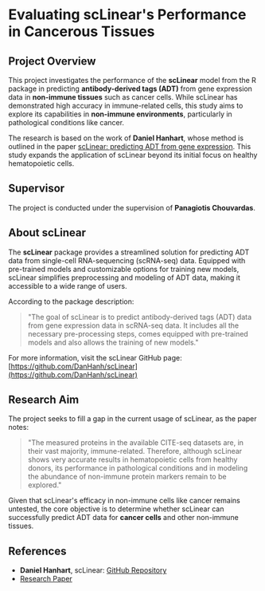 # Evaluating scLinear's Performance in Cancerous Tissues

## Project Overview
This project investigates the performance of the **scLinear** model from the R package in predicting **antibody-derived tags (ADT)** from gene expression data in **non-immune tissues** such as cancer cells. While scLinear has demonstrated high accuracy in immune-related cells, this study aims to explore its capabilities in **non-immune environments**, particularly in pathological conditions like cancer.

The research is based on the work of **Daniel Hanhart**, whose method is outlined in the paper [scLinear: predicting ADT from gene expression](https://www.nature.com/articles/s42003-024-05958-4). This study expands the application of scLinear beyond its initial focus on healthy hematopoietic cells.

## Supervisor
The project is conducted under the supervision of **Panagiotis Chouvardas**.

## About scLinear
The **scLinear** package provides a streamlined solution for predicting ADT data from single-cell RNA-sequencing (scRNA-seq) data. Equipped with pre-trained models and customizable options for training new models, scLinear simplifies preprocessing and modeling of ADT data, making it accessible to a wide range of users.

According to the package description:

> "The goal of scLinear is to predict antibody-derived tags (ADT) data from gene expression data in scRNA-seq data. It includes all the necessary pre-processing steps, comes equipped with pre-trained models and also allows the training of new models."

For more information, visit the scLinear GitHub page: [https://github.com/DanHanh/scLinear](https://github.com/DanHanh/scLinear)

## Research Aim
The project seeks to fill a gap in the current usage of scLinear, as the paper notes:

> "The measured proteins in the available CITE-seq datasets are, in their vast majority, immune-related. Therefore, although scLinear shows very accurate results in hematopoietic cells from healthy donors, its performance in pathological conditions and in modeling the abundance of non-immune protein markers remain to be explored."

Given that scLinear's efficacy in non-immune cells like cancer remains untested, the core objective is to determine whether scLinear can successfully predict ADT data for **cancer cells** and other non-immune tissues.

## References
- **Daniel Hanhart**, scLinear: [GitHub Repository](https://github.com/DanHanh/scLinear)
- [Research Paper](https://www.nature.com/articles/s42003-024-05958-4)
